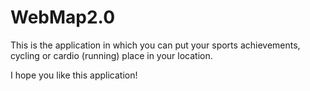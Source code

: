 # WebMap2.0

This is the application in which you can put your sports achievements, cycling or cardio (running) place in your location.

I hope you like this application!
